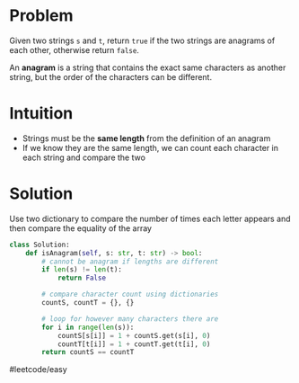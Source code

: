 # Problem
Given two strings `s` and `t`, return `true` if the two strings are anagrams of each other, otherwise return `false`.

An **anagram** is a string that contains the exact same characters as another string, but the order of the characters can be different.

# Intuition
- Strings must be the **same length** from the definition of an anagram
- If we know they are the same length, we can count each character in each string and compare the two
# Solution
Use two dictionary to compare the number of times each letter appears and then compare the equality of the array

```python
class Solution:
    def isAnagram(self, s: str, t: str) -> bool:
        # cannot be anagram if lengths are different
        if len(s) != len(t):
            return False

        # compare character count using dictionaries
        countS, countT = {}, {}

        # loop for however many characters there are
        for i in range(len(s)):
            countS[s[i]] = 1 + countS.get(s[i], 0)
            countT[t[i]] = 1 + countT.get(t[i], 0)
        return countS == countT
```

#leetcode/easy 